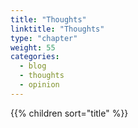 ```yaml
---
title: "Thoughts"
linktitle: "Thoughts"
type: "chapter"
weight: 55
categories:
  - blog
  - thoughts
  - opinion
---
```


{{% children sort="title" %}}

